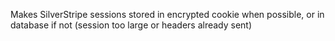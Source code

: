 Makes SilverStripe sessions stored in encrypted cookie when possible, or in database if not (session too large or headers already sent)
